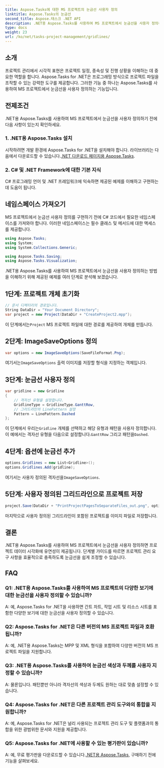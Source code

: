 ```yaml
---
title: Aspose.Tasks에 대한 MS 프로젝트의 눈금선 사용자 정의
linktitle: Aspose.Tasks의 눈금선
second_title: Aspose.태스크 .NET API
description: .NET용 Aspose.Tasks를 사용하여 MS 프로젝트에서 눈금선을 사용자 정의하는 방법을 알아보세요. 따라하기 쉬운 단계를 통해 프로젝트 시각화 및 관리를 향상하세요.
type: docs
weight: 23
url: /ko/net/tasks-project-management/gridlines/
---
```

## 소개

프로젝트 관리에서 시각적 표현은 프로젝트 일정, 종속성 및 진행 상황을 이해하는 데 중요한 역할을 합니다. Aspose.Tasks for .NET은 프로그래밍 방식으로 프로젝트 파일을 조작할 수 있는 강력한 도구를 제공합니다. 그러한 기능 중 하나는 Aspose.Tasks를 사용하여 MS 프로젝트에서 눈금선을 사용자 정의하는 기능입니다.

## 전제조건

.NET용 Aspose.Tasks를 사용하여 MS 프로젝트에서 눈금선을 사용자 정의하기 전에 다음 사항이 있는지 확인하세요.

### 1. .NET용 Aspose.Tasks 설치

 시작하려면 개발 환경에 Aspose.Tasks for .NET을 설치해야 합니다. 라이브러리는 다음에서 다운로드할 수 있습니다.[.NET 다운로드 페이지용 Aspose.Tasks](https://releases.aspose.com/tasks/net/).

### 2. C# 및 .NET Framework에 대한 기본 지식

C# 프로그래밍 언어 및 .NET 프레임워크에 익숙하면 제공된 예제를 이해하고 구현하는 데 도움이 됩니다.

## 네임스페이스 가져오기

MS 프로젝트에서 눈금선 사용자 정의를 구현하기 전에 C# 코드에서 필요한 네임스페이스를 가져와야 합니다. 이러한 네임스페이스는 필수 클래스 및 메서드에 대한 액세스를 제공합니다.

```csharp
using Aspose.Tasks;
using System;
using System.Collections.Generic;

using Aspose.Tasks.Saving;
using Aspose.Tasks.Visualization;

```

.NET용 Aspose.Tasks를 사용하여 MS 프로젝트에서 눈금선을 사용자 정의하는 방법을 이해하기 위해 제공된 예제를 여러 단계로 분석해 보겠습니다.

## 1단계: 프로젝트 개체 초기화

```csharp
// 문서 디렉터리의 경로입니다.
String DataDir = "Your Document Directory";
var project = new Project(DataDir + "CreateProject2.mpp");
```

 이 단계에서는`Project` MS 프로젝트 파일에 대한 경로를 제공하여 개체를 만듭니다.

## 2단계: ImageSaveOptions 정의

```csharp
var options = new ImageSaveOptions(SaveFileFormat.Png);
```

 여기서는`ImageSaveOptions` 출력 이미지를 저장할 형식을 지정하는 객체입니다.

## 3단계: 눈금선 사용자 정의

```csharp
var gridline = new Gridline
{
	// 격자선 유형을 설정합니다.
	GridlineType = GridlineType.GanttRow, 
	// 그리드라인의 LinePattern 설정
	Pattern = LinePattern.Dashed
};
```

 이 단계에서 우리는`Gridline` 개체를 선택하고 해당 유형과 패턴을 사용자 정의합니다. 이 예에서는 격자선 유형을 다음으로 설정합니다.`GanttRow` 그리고 패턴을`Dashed`.

## 4단계: 옵션에 눈금선 추가

```csharp
options.Gridlines = new List<Gridline>();
options.Gridlines.Add(gridline);
```

 여기서는 사용자 정의된 격자선을`ImageSaveOptions`.

## 5단계: 사용자 정의된 그리드라인으로 프로젝트 저장

```csharp
project.Save(DataDir + "PrintProjectPagesToSeparateFiles_out.png", options);
```

마지막으로 사용자 정의된 그리드라인이 포함된 프로젝트를 이미지 파일로 저장합니다.

## 결론

.NET용 Aspose.Tasks를 사용하여 MS 프로젝트에서 눈금선을 사용자 정의하면 프로젝트 데이터 시각화에 유연성이 제공됩니다. 단계별 가이드를 따르면 프로젝트 관리 요구 사항을 효율적으로 충족하도록 눈금선을 쉽게 조정할 수 있습니다.

## FAQ

### Q1: .NET용 Aspose.Tasks를 사용하여 MS 프로젝트의 다양한 보기에 대한 눈금선을 사용자 정의할 수 있습니까?

A: 예, Aspose.Tasks for .NET을 사용하면 간트 차트, 작업 시트 및 리소스 시트를 포함한 다양한 보기에 대한 눈금선을 사용자 정의할 수 있습니다.

### Q2: Aspose.Tasks for .NET은 다른 버전의 MS 프로젝트 파일과 호환됩니까?

A: 예, .NET용 Aspose.Tasks는 MPP 및 XML 형식을 포함하여 다양한 버전의 MS 프로젝트 파일을 지원합니다.

### Q3: .NET용 Aspose.Tasks를 사용하여 눈금선 색상과 두께를 사용자 지정할 수 있습니까?

A: 물론입니다. 패턴뿐만 아니라 격자선의 색상과 두께도 원하는 대로 맞춤 설정할 수 있습니다.

### Q4: Aspose.Tasks for .NET은 다른 프로젝트 관리 도구와의 통합을 지원합니까?

A: 예, Aspose.Tasks for .NET은 널리 사용되는 프로젝트 관리 도구 및 플랫폼과의 통합을 위한 광범위한 문서와 지원을 제공합니다.

### Q5: Aspose.Tasks for .NET에 사용할 수 있는 평가판이 있습니까?

 A: 예, 무료 평가판을 다운로드할 수 있습니다.[.NET용 Aspose.Tasks](https://forum.aspose.com/c/tasks/15), 구매하기 전에 기능을 살펴보세요.
